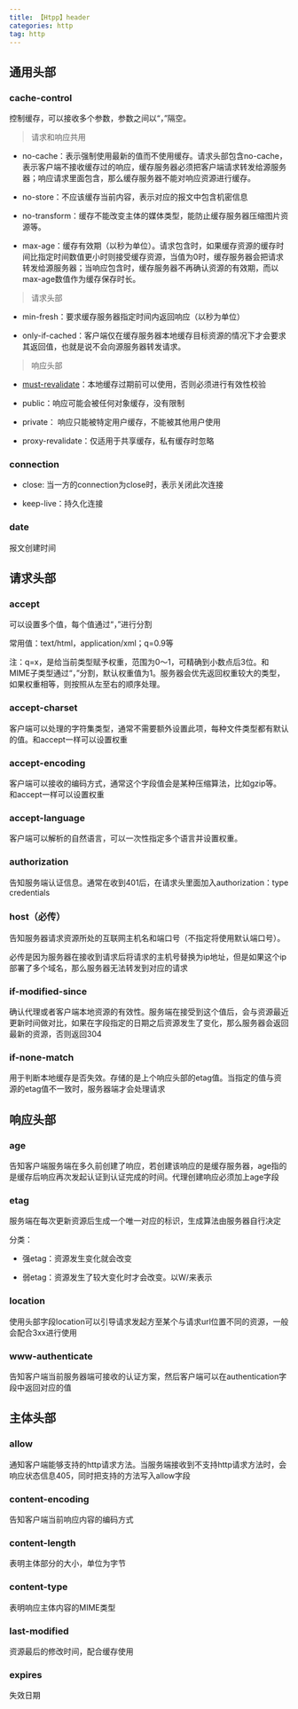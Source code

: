 ```yaml
---
title: 【Htpp】header
categories: http
tag: http
---
```


## 通用头部

### cache-control

控制缓存，可以接收多个参数，参数之间以“，”隔空。

> 请求和响应共用

- no-cache：表示强制使用最新的值而不使用缓存。请求头部包含no-cache，表示客户端不接收缓存过的响应，缓存服务器必须把客户端请求转发给源服务器；响应请求里面包含，那么缓存服务器不能对响应资源进行缓存。

- no-store：不应该缓存当前内容，表示对应的报文中包含机密信息

- no-transform：缓存不能改变主体的媒体类型，能防止缓存服务器压缩图片资源等。

- max-age：缓存有效期（以秒为单位）。请求包含时，如果缓存资源的缓存时间比指定时间数值更小时则接受缓存资源，当值为0时，缓存服务器会把请求转发给源服务器；当响应包含时，缓存服务器不再确认资源的有效期，而以max-age数值作为缓存保存时长。


> 请求头部

- min-fresh：要求缓存服务器指定时间内返回响应（以秒为单位）

- only-if-cached：客户端仅在缓存服务器本地缓存目标资源的情况下才会要求其返回值，也就是说不会向源服务器转发请求。

> 响应头部

- [must-revalidate](https://blog.csdn.net/mK0vouYv4BwgX190fSd/article/details/89880083)：本地缓存过期前可以使用，否则必须进行有效性校验

- public：响应可能会被任何对象缓存，没有限制

- private： 响应只能被特定用户缓存，不能被其他用户使用

- proxy-revalidate：仅适用于共享缓存，私有缓存时忽略

### connection

- close: 当一方的connection为close时，表示关闭此次连接

- keep-live：持久化连接

### date

报文创建时间

## 请求头部

### accept

可以设置多个值，每个值通过“，”进行分割

常用值：text/html，application/xml；q=0.9等

注：q=x，是给当前类型赋予权重，范围为0～1，可精确到小数点后3位。和MIME子类型通过“，”分割，默认权重值为1。服务器会优先返回权重较大的类型，如果权重相等，则按照从左至右的顺序处理。

### accept-charset
客户端可以处理的字符集类型，通常不需要额外设置此项，每种文件类型都有默认的值。和accept一样可以设置权重

### accept-encoding
客户端可以接收的编码方式，通常这个字段值会是某种压缩算法，比如gzip等。和accept一样可以设置权重

### accept-language
客户端可以解析的自然语言，可以一次性指定多个语言并设置权重。

### authorization
告知服务端认证信息。通常在收到401后，在请求头里面加入authorization：type credentials

### host（必传）
告知服务器请求资源所处的互联网主机名和端口号（不指定将使用默认端口号）。

必传是因为服务器在接收到请求后将请求的主机号替换为ip地址，但是如果这个ip部署了多个域名，那么服务器无法转发到对应的请求

### if-modified-since
确认代理或者客户端本地资源的有效性。服务端在接受到这个值后，会与资源最近更新时间做对比，如果在字段指定的日期之后资源发生了变化，那么服务器会返回最新的资源，否则返回304

### if-none-match
用于判断本地缓存是否失效。存储的是上个响应头部的etag值。当指定的值与资源的etag值不一致时，服务器端才会处理请求

## 响应头部

### age

告知客户端服务端在多久前创建了响应，若创建该响应的是缓存服务器，age指的是缓存后响应再次发起认证到认证完成的时间。代理创建响应必须加上age字段

### etag

服务端在每次更新资源后生成一个唯一对应的标识，生成算法由服务器自行决定

分类：
- 强etag：资源发生变化就会改变

- 弱etag：资源发生了较大变化时才会改变。以W/来表示

### location

使用头部字段location可以引导请求发起方至某个与请求url位置不同的资源，一般会配合3xx进行使用

### www-authenticate

告知客户端当前服务器端可接收的认证方案，然后客户端可以在authentication字段中返回对应的值

## 主体头部

### allow

通知客户端能够支持的http请求方法。当服务端接收到不支持http请求方法时，会响应状态信息405，同时把支持的方法写入allow字段

### content-encoding

告知客户端当前响应内容的编码方式

### content-length

表明主体部分的大小，单位为字节

### content-type

表明响应主体内容的MIME类型

### last-modified

资源最后的修改时间，配合缓存使用

### expires

失效日期
